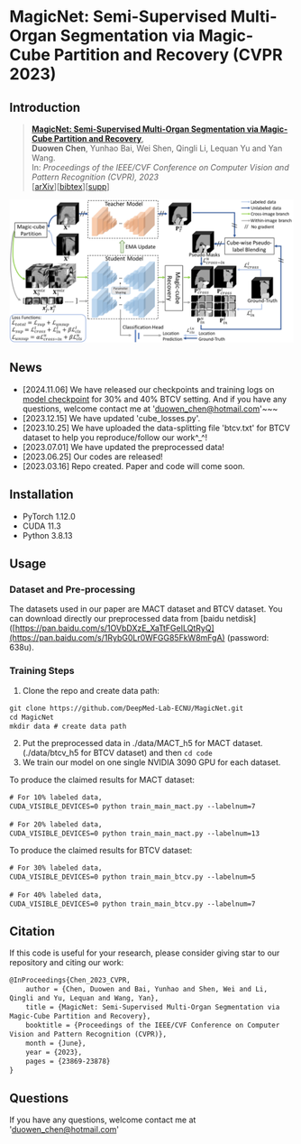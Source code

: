 # MagicNet: Semi-Supervised Multi-Organ Segmentation via Magic-Cube Partition and Recovery (CVPR 2023)
## Introduction
> [**MagicNet: Semi-Supervised Multi-Organ Segmentation via Magic-Cube Partition and Recovery**](https://arxiv.org/abs/2212.14310),   <br/>
> **Duowen Chen**, Yunhao Bai, Wei Shen, Qingli Li, Lequan Yu and Yan Wang. <br/>
> In: *Proceedings of the IEEE/CVF Conference on Computer Vision and Pattern Recognition (CVPR), 2023*  <br/>
> [[arXiv](https://arxiv.org/abs/2212.14310)][[bibtex](https://github.com/DeepMed-Lab-ECNU/MagicNet)][[supp](https://openaccess.thecvf.com/content/CVPR2023/supplemental/Chen_MagicNet_Semi-Supervised_Multi-Organ_CVPR_2023_supplemental.pdf)]

<div align="center" border=> <img src=framework.png width="700" > </div>

## News
- [2024.11.06] We have released our checkpoints and training logs on [model checkpoint](https://github.com/DeepMed-Lab-ECNU/MagicNet/releases) for 30% and 40% BTCV setting. And if you have any questions, welcome contact me at 'duowen_chen@hotmail.com'~~~
- [2023.12.15] We have updated 'cube_losses.py'.
- [2023.10.25] We have uploaded the data-splitting file 'btcv.txt' for BTCV dataset to help you reproduce/follow our work^_^!
- [2023.07.01] We have updated the preprocessed data!
- [2023.06.25] Our codes are released!
- [2023.03.16] Repo created. Paper and code will come soon.

## Installation
- PyTorch 1.12.0
- CUDA 11.3 
- Python 3.8.13

## Usage
### Dataset and Pre-processing
The datasets used in our paper are MACT dataset and BTCV dataset. You can download directly our preprocessed data from [baidu netdisk]([https://pan.baidu.com/s/1OVbDXzE_XaTtFGeILQtRyQ](https://pan.baidu.com/s/1RybG0Lr0WFGG85FkW8mFgA) (password: 638u).
### Training Steps
1. Clone the repo and create data path:
```
git clone https://github.com/DeepMed-Lab-ECNU/MagicNet.git
cd MagicNet
mkdir data # create data path
```
2. Put the preprocessed data in ./data/MACT_h5 for MACT dataset. (./data/btcv_h5 for BTCV dataset) and then
```cd code```
3. We train our model on one single NVIDIA 3090 GPU for each dataset.

To produce the claimed results for MACT dataset:
```
# For 10% labeled data,
CUDA_VISIBLE_DEVICES=0 python train_main_mact.py --labelnum=7

# For 20% labeled data, 
CUDA_VISIBLE_DEVICES=0 python train_main_mact.py --labelnum=13
```
To produce the claimed results for BTCV dataset:
```
# For 30% labeled data,
CUDA_VISIBLE_DEVICES=0 python train_main_btcv.py --labelnum=5

# For 40% labeled data, 
CUDA_VISIBLE_DEVICES=0 python train_main_btcv.py --labelnum=7
```
## Citation
If this code is useful for your research, please consider giving star to our repository and citing our work:
```
@InProceedings{Chen_2023_CVPR, 
	author = {Chen, Duowen and Bai, Yunhao and Shen, Wei and Li, Qingli and Yu, Lequan and Wang, Yan}, 
	title = {MagicNet: Semi-Supervised Multi-Organ Segmentation via Magic-Cube Partition and Recovery}, 
	booktitle = {Proceedings of the IEEE/CVF Conference on Computer Vision and Pattern Recognition (CVPR)}, 
	month = {June}, 
	year = {2023}, 
	pages = {23869-23878} 
}
```

## Questions
If you have any questions, welcome contact me at 'duowen_chen@hotmail.com'
